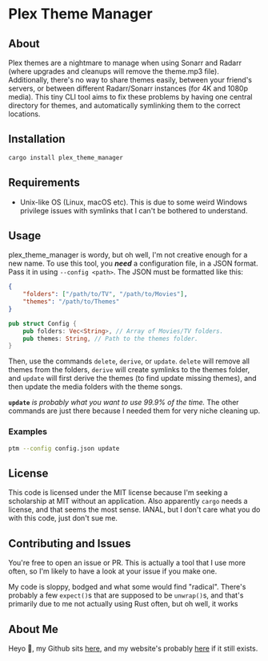 # Plex Theme Manager

## About

Plex themes are a nightmare to manage when using Sonarr and Radarr (where upgrades and cleanups will remove the theme.mp3 file). Additionally, there's no way to share themes easily, between your friend's servers, or between different Radarr/Sonarr instances (for 4K and 1080p media). This tiny CLI tool aims to fix these problems by having one central directory for themes, and automatically symlinking them to the correct locations.

## Installation

```bash
cargo install plex_theme_manager
```

## Requirements

- Unix-like OS (Linux, macOS etc). This is due to some weird Windows privilege issues with symlinks that I can't be bothered to understand.

## Usage

plex_theme_manager is wordy, but oh well, I'm not creative enough for a new name. To use this tool, you _**need**_ a configuration file, in a JSON format. Pass it in using `--config <path>`. The JSON must be formatted like this:

```json
{
    "folders": ["/path/to/TV", "/path/to/Movies"],
    "themes": "/path/to/Themes"
}
```

```rust
pub struct Config {
    pub folders: Vec<String>, // Array of Movies/TV folders.
    pub themes: String, // Path to the themes folder.
}
```

Then, use the commands `delete`, `derive`, or `update`. `delete` will remove all themes from the folders, `derive` will create symlinks to the themes folder, and `update` will first derive the themes (to find update missing themes), and then update the media folders with the theme songs.

**`update`** *is probably what you want to use 99.9% of the time.* The other commands are just there because I needed them for very niche cleaning up.

### Examples

```bash
ptm --config config.json update
```

## License

This code is licensed under the MIT license because I'm seeking a scholarship at MIT without an application. Also apparently `cargo` needs a license, and that seems the most sense. IANAL, but I don't care what you do with this code, just don't sue me.

## Contributing and Issues

You're free to open an issue or PR. This is actually a tool that I use more often, so I'm likely to have a look at your issue if you make one.

My code is sloppy, bodged and what some would find "radical". There's probably a few `expect()`s that are supposed to be `unwrap()`s, and that's primarily due to me not actually using Rust often, but oh well, it works

## About Me

Heyo 👋, my Github sits [here](https://github.com/NeuronButter), and my website's probably [here](https://neeron.dev) if it still exists.
